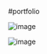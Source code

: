 #portfolio

![image](https://user-images.githubusercontent.com/100318892/201744862-19aaa5ed-7d7e-42c6-a8c5-d1dca84a49e0.png)

![image](https://user-images.githubusercontent.com/100318892/201744711-4b8b9192-2ddc-45fe-9aea-809f4df4e418.png)
